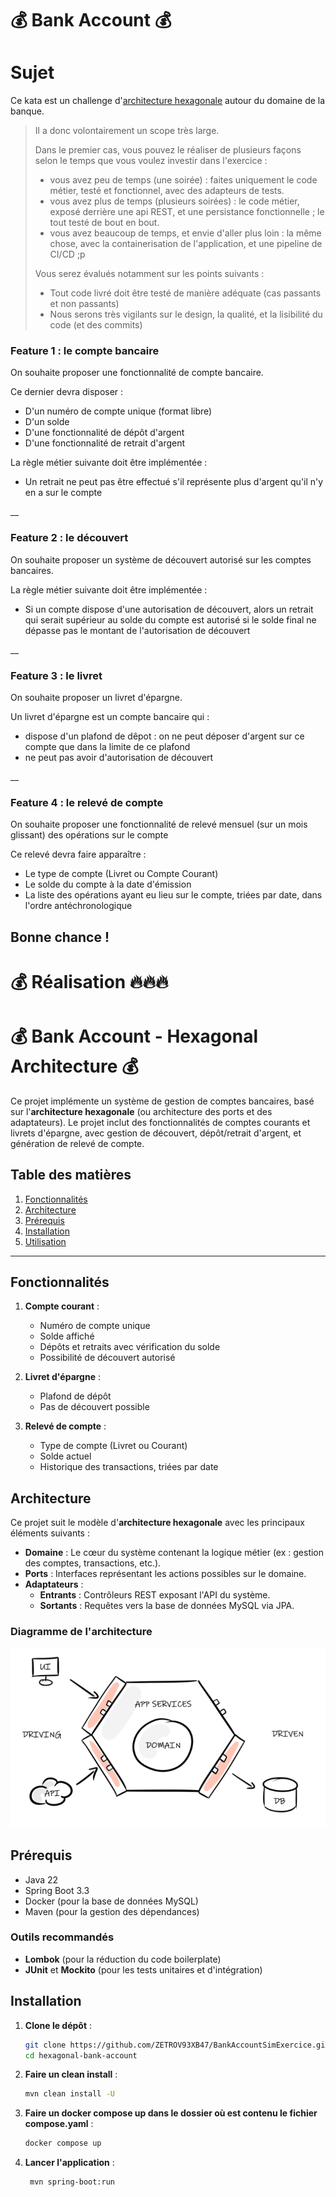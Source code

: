 # 💰 **Bank Account** 💰

# Sujet

Ce kata est un challenge d'[architecture hexagonale](https://fr.wikipedia.org/wiki/Architecture_hexagonale) autour du
domaine de la banque.

> Il a donc volontairement un scope très large.
>
> Dans le premier cas, vous pouvez le réaliser de plusieurs façons
> selon le temps que vous voulez investir dans l'exercice :
>
> - vous avez peu de temps (une soirée) : faites uniquement le code métier, testé et fonctionnel, avec des adapteurs de
    tests.
> - vous avez plus de temps (plusieurs soirées) : le code métier, exposé derrière une api REST, et une persistance
    fonctionnelle ; le tout testé de bout en bout.
> - vous avez beaucoup de temps, et envie d'aller plus loin : la même chose, avec la containerisation de l'application,
    et une pipeline de CI/CD ;p
>
> Vous serez évalués notamment sur les points suivants :
>
> - Tout code livré doit être testé de manière adéquate (cas passants et non passants)
> - Nous serons très vigilants sur le design, la qualité, et la lisibilité du code (et des commits)

### Feature 1 : le compte bancaire

On souhaite proposer une fonctionnalité de compte bancaire.

Ce dernier devra disposer :

- D'un numéro de compte unique (format libre)
- D'un solde
- D'une fonctionnalité de dépôt d'argent
- D'une fonctionnalité de retrait d'argent

La règle métier suivante doit être implémentée :

- Un retrait ne peut pas être effectué s'il représente plus d'argent qu'il n'y en a sur le compte

__

### Feature 2 : le découvert

On souhaite proposer un système de découvert autorisé sur les comptes bancaires.

La règle métier suivante doit être implémentée :

- Si un compte dispose d'une autorisation de découvert, alors un retrait qui serait supérieur au solde du compte est
  autorisé
  si le solde final ne dépasse pas le montant de l'autorisation de découvert

__

### Feature 3 : le livret

On souhaite proposer un livret d'épargne.

Un livret d'épargne est un compte bancaire qui :

- dispose d'un plafond de dêpot : on ne peut déposer d'argent sur ce compte que dans la limite de ce plafond
- ne peut pas avoir d'autorisation de découvert

__

### Feature 4 : le relevé de compte

On souhaite proposer une fonctionnalité de relevé mensuel (sur un mois glissant) des opérations sur le compte

Ce relevé devra faire apparaître :

- Le type de compte (Livret ou Compte Courant)
- Le solde du compte à la date d'émission
- La liste des opérations ayant eu lieu sur le compte, triées par date, dans l'ordre antéchronologique

## Bonne chance !

# 💰 Réalisation 🔥🔥🔥

# 💰 **Bank Account - Hexagonal Architecture** 💰

Ce projet implémente un système de gestion de comptes bancaires, basé sur l'**architecture hexagonale** (ou architecture
des ports et des adaptateurs). Le projet inclut des fonctionnalités de comptes courants et livrets d'épargne, avec
gestion de découvert, dépôt/retrait d'argent, et génération de relevé de compte.

## Table des matières

1. [Fonctionnalités](#fonctionnalités)
2. [Architecture](#architecture)
3. [Prérequis](#prérequis)
4. [Installation](#installation)
5. [Utilisation](#utilisation)

---

## Fonctionnalités

1. **Compte courant** :
    - Numéro de compte unique
    - Solde affiché
    - Dépôts et retraits avec vérification du solde
    - Possibilité de découvert autorisé

2. **Livret d'épargne** :
    - Plafond de dépôt
    - Pas de découvert possible

3. **Relevé de compte** :
    - Type de compte (Livret ou Courant)
    - Solde actuel
    - Historique des transactions, triées par date

## Architecture

Ce projet suit le modèle d'**architecture hexagonale** avec les principaux éléments suivants :

- **Domaine** : Le cœur du système contenant la logique métier (ex : gestion des comptes, transactions, etc.).
- **Ports** : Interfaces représentant les actions possibles sur le domaine.
- **Adaptateurs** :
    - **Entrants** : Contrôleurs REST exposant l'API du système.
    - **Sortants** : Requêtes vers la base de données MySQL via JPA.

### Diagramme de l'architecture

![archi-hexa](./assets/hexa-schema.png)

## Prérequis

- Java 22
- Spring Boot 3.3
- Docker (pour la base de données MySQL)
- Maven (pour la gestion des dépendances)

### Outils recommandés

- **Lombok** (pour la réduction du code boilerplate)
- **JUnit** et **Mockito** (pour les tests unitaires et d'intégration)

## Installation

1. **Clone le dépôt** :

   ```bash
   git clone https://github.com/ZETROV93XB47/BankAccountSimExercice.git
   cd hexagonal-bank-account
   ````
2. **Faire un clean install** :

   ```bash
   mvn clean install -U
   ````
2. **Faire un docker compose up dans le dossier où est contenu le fichier compose.yaml** :
   ```bash
   docker compose up
   ````

3. **Lancer l'application** :
   ```bash
    mvn spring-boot:run
   ````